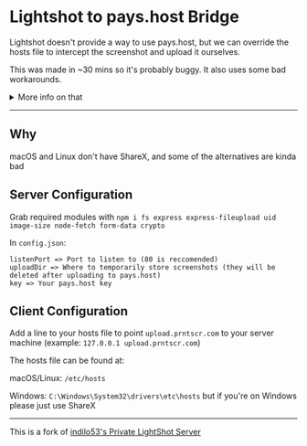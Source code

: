 # Lightshot to pays.host Bridge
Lightshot doesn't provide a way to use pays.host, but we can override the hosts file to intercept the screenshot and upload it ourselves.

This was made in ~30 mins so it's probably buggy. It also uses some bad workarounds.
<details>
  <summary>More info on that</summary>
  
  ### Lightshot thumbnail files
  Lightshot likes to make 180x180 "thumbnail" files along with your screenshot, so this program just blocks 180x180 size files. 
  
  Additionally, this program blocks JPG files from being uploaded since only thumbnails use those. If you need to upload JPG files for whatever reason, you can remove that one-liner from the ``index.js`` file, but you may experience duplicate uploads to pays.host

  ### Dupe files
  If your screenshot is under 180x180, the thumbnail file is just a duplicate of your screenshot. So this program blocks a file from uploading if it's hash matches that of the previous file.
</details>

***

## Why
macOS and Linux don't have ShareX, and some of the alternatives are kinda bad

## Server Configuration

Grab required modules with ``npm i fs express express-fileupload uid image-size node-fetch form-data crypto``

In ``config.json``:
```
listenPort => Port to listen to (80 is reccomended)
uploadDir => Where to temporarily store screenshots (they will be deleted after uploading to pays.host)
key => Your pays.host key
```
## Client Configuration

Add a line to your hosts file to point ``upload.prntscr.com`` to your server machine (example: ``127.0.0.1 upload.prntscr.com``)

The hosts file can be found at:

macOS/Linux: ``/etc/hosts``

Windows: ``C:\Windows\System32\drivers\etc\hosts`` but if you're on Windows please just use ShareX

***

This is a fork of [indilo53's Private LightShot Server](https://github.com/indilo53/lightshot-server)